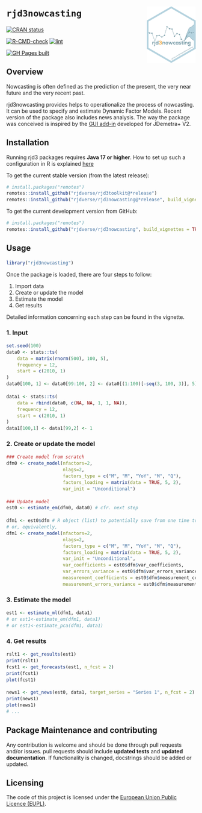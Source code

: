 
<!-- README.md is generated from README.Rmd. Please edit that file -->

# `rjd3nowcasting` <a href="https://rjdverse.github.io/rjd3nowcasting/"><img src="man/figures/logo.png" align="right" height="150" style="float:right; height:150px;"/></a>

<!-- badges: start -->

[![CRAN
status](https://www.r-pkg.org/badges/version/rjd3nowcasting)](https://CRAN.R-project.org/package=rjd3nowcasting)

[![R-CMD-check](https://github.com/rjdverse/rjd3nowcasting/actions/workflows/R-CMD-check.yaml/badge.svg)](https://github.com/rjdverse/rjd3nowcasting/actions/workflows/R-CMD-check.yaml)
[![lint](https://github.com/rjdverse/rjd3nowcasting/actions/workflows/lint.yaml/badge.svg)](https://github.com/rjdverse/rjd3nowcasting/actions/workflows/lint.yaml)

[![GH Pages
built](https://github.com/rjdverse/rjd3nowcasting/actions/workflows/pkgdown.yaml/badge.svg)](https://github.com/rjdverse/rjd3nowcasting/actions/workflows/pkgdown.yaml)
<!-- badges: end -->

## Overview

Nowcasting is often defined as the prediction of the present, the very
near future and the very recent past.

rjd3nowcasting provides helps to operationalize the process of
nowcasting. It can be used to specify and estimate
Dynamic Factor Models. Recent version of the package also includes news analysis. The way the package was conceived is inspired by the [GUI add-in](https://github.com/nbbrd/jdemetra-nowcasting) developed for JDemetra+ V2.

## Installation

Running rjd3 packages requires **Java 17 or higher**. How to set up such
a configuration in R is explained
[here](https://jdemetra-new-documentation.netlify.app/#Rconfig)

To get the current stable version (from the latest release):

``` r
# install.packages("remotes")
remotes::install_github("rjdverse/rjd3toolkit@*release")
remotes::install_github("rjdverse/rjd3nowcasting@*release", build_vignettes = TRUE)
```

To get the current development version from GitHub:

``` r
# install.packages("remotes")
remotes::install_github("rjdverse/rjd3nowcasting", build_vignettes = TRUE)
```

## Usage

``` r
library("rjd3nowcasting")
```

Once the package is loaded, there are four steps to follow:

1. Import data 
2. Create or update the model 
3. Estimate the model 
4. Get results

Detailed information concerning each step can be found in the vignette.
   
### 1. Input

``` r
set.seed(100)
data0 <- stats::ts(
    data = matrix(rnorm(500), 100, 5), 
    frequency = 12, 
    start = c(2010, 1)
)
data0[100, 1] <- data0[99:100, 2] <- data0[(1:100)[-seq(3, 100, 3)], 5] <- NA

data1 <- stats::ts(
    data = rbind(data0, c(NA, NA, 1, 1, NA)), 
    frequency = 12, 
    start = c(2010, 1)
)
data1[100,1] <- data1[99,2] <- 1
```

### 2. Create or update the model

``` r
### Create model from scratch
dfm0 <- create_model(nfactors=2,
                     nlags=2,
                     factors_type = c("M", "M", "YoY", "M", "Q"),
                     factors_loading = matrix(data = TRUE, 5, 2),
                     var_init = "Unconditional")

### Update model
est0 <- estimate_em(dfm0, data0) # cfr. next step

dfm1 <- est0$dfm # R object (list) to potentially save from one time to another  
# or, equivalently,
dfm1 <- create_model(nfactors=2,
                     nlags=2,
                     factors_type = c("M", "M", "YoY", "M", "Q"),
                     factors_loading = matrix(data = TRUE, 5, 2),
                     var_init = "Unconditional",
                     var_coefficients = est0$dfm$var_coefficients,
                     var_errors_variance = est0$dfm$var_errors_variance,
                     measurement_coefficients = est0$dfm$measurement_coefficients,
                     measurement_errors_variance = est0$dfm$measurement_errors_variance)
```

### 3. Estimate the model

``` r
est1 <- estimate_ml(dfm1, data1)
# or est1<-estimate_em(dfm1, data1)
# or est1<-estimate_pca(dfm1, data1)
```

### 4. Get results

``` r
rslt1 <- get_results(est1)
print(rslt1)
fcst1 <- get_forecasts(est1, n_fcst = 2)
print(fcst1)
plot(fcst1)

news1 <- get_news(est0, data1, target_series = "Series 1", n_fcst = 2)
print(news1)
plot(news1)
# ...
```

## Package Maintenance and contributing

Any contribution is welcome and should be done through pull requests
and/or issues. pull requests should include **updated tests** and
**updated documentation**. If functionality is changed, docstrings
should be added or updated.

## Licensing

The code of this project is licensed under the [European Union Public
Licence
(EUPL)](https://joinup.ec.europa.eu/collection/eupl/eupl-text-eupl-12).
